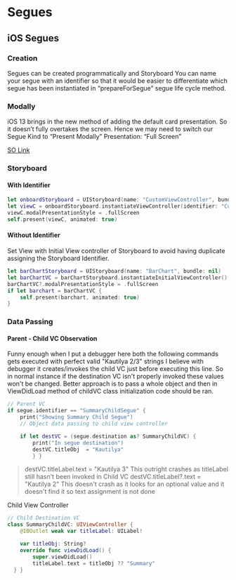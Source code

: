 # Segues

## iOS Segues

### Creation

Segues can be created programmatically and Storyboard You can name your segue with an identifier so that it would be easier to differentiate which segue has been instantiated in “prepareForSegue” segue life cycle method.

### Modally

iOS 13 brings in the new method of adding the default card presentation. So it doesn’t fully overtakes the screen. Hence we may need to switch our Segue Kind to “Present Modally” Presentation: “Full Screen”

[SO Link](https://stackoverflow.com/questions/56435510/presenting-modal-in-ios-13-fullscreen)

### Storyboard

#### With Identifier

```swift
let onboardStoryboard = UIStoryboard(name: "CustomViewController", bundle: nil)
let viewC = onboardStoryboard.instantiateViewController(identifier: "CustomViewController")
viewC.modalPresentationStyle = .fullScreen
self.present(viewC, animated: true)
```

#### Without Identifier

Set View with Initial View controller of Storyboard to avoid having duplicate assigning the Storyboard Identifier.

```swift
let barChartStoryboard = UIStoryboard(name: "BarChart", bundle: nil)
let barChartVC = barChartStoryboard.instantiateInitialViewController()
barChartVC?.modalPresentationStyle = .fullScreen
if let barchart = barChartVC {
    self.present(barchart, animated: true)
}
```

### Data Passing

#### Parent - Child VC Observation

Funny enough when I put a debugger here both the following commands gets executed with perfect valid "Kautilya 2/3" strings I believe with debugger it creates/invokes the child VC just before executing this line. So in normal instance if the destination VC isn't properly invoked these values won't be changed. Better approach is to pass a whole object and then in ViewDidLoad method of childVC class initialization code should be ran.

```swift
// Parent VC
if segue.identifier == "SummaryChildSegue" {
    print("Showing Summary Child Segue")
    // Object data passing to child view controller

    if let destVC = (segue.destination as? SummaryChildVC) {
        print("In segue destination")
        destVC.titleObj  = "Kautilya"
        } }
```

> destVC.titleLabel.text = "Kautilya 3" This outright crashes as titleLabel still hasn't been invoked in Child VC destVC.titleLabel?.text = "Kautilya 2" This doesn't crash as it looks for an optional value and it doesn't find it so text assignment is not done

Child View Controller

```swift
// Child Destination VC
class SummaryChildVC: UIViewController {
    @IBOutlet weak var titleLabel: UILabel!

    var titleObj: String?
    override func viewDidLoad() {
        super.viewDidLoad()
        titleLabel.text = titleObj ?? "Summary"
  } }
```

